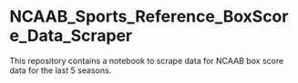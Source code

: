 # NCAAB_Sports_Reference_BoxScore_Data_Scraper
This repository contains a notebook to scrape data for NCAAB box score data for the last 5 seasons.
